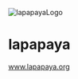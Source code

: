![lapapayaLogo](https://cloud.githubusercontent.com/assets/6016780/26314201/d78da6fe-3ed2-11e7-9d08-f4820b715f37.png)
# lapapaya
www.lapapaya.org

